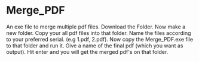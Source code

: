 # Merge_PDF
An exe file to merge multiple pdf files.
Download the Folder. Now make a new folder. Copy your all pdf files into that folder. Name the files according to your preferred serial. (e.g 1.pdf, 2.pdf). Now copy the Merge_PDF.exe file to that folder and run it. Give a name of the final pdf (which you want as output). Hit enter and you will get the merged pdf's on that folder.

